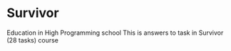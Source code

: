 # Survivor
Education in High Programming school
This is answers to task in Survivor (28 tasks) course
